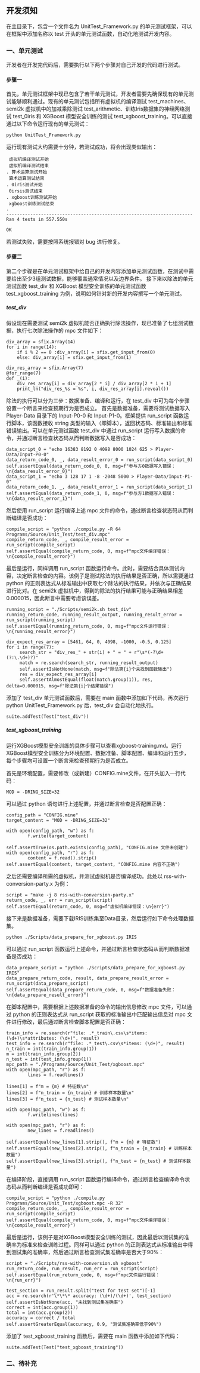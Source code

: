 ## 开发须知

在主目录下，包含一个文件名为 UnitTest_Framework.py 的单元测试框架，可以在框架中添加名称以 test 开头的单元测试函数，自动化地测试开发内容。

### 一、单元测试
开发者在开发完代码后，需要执行以下两个步骤对自己开发的代码进行测试。

#### 步骤一

首先，单元测试框架中现已包含了若干单元测试，开发者需要先确保现有的单元测试能够顺利通过。现有的单元测试包括所有虚拟机的编译测试 test_machines、semi2k 虚拟机中的加减乘除测试 test_arithmetic、训练Iris数据集的神经网络测试 test_0iris 和 XGBoost 模型安全训练的测试 test_xgboost_training。可以直接通过以下命令运行现有的单元测试：
```
python UnitTest_Framework.py
```
运行现有测试大约需要十分钟，若测试成功，将会出现类似输出：
```
 虚拟机编译测试开始 
 虚拟机编译测试结束 
. 算术运算测试开始 
 算术运算测试结束 
. 0iris测试开始 
 0irsis测试结束 
. xgboost训练测试开始 
 xgboost训练测试结束 
.
----------------------------------------------------------------------
Ran 4 tests in 557.550s

OK
```
若测试失败，需要按照系统报错对 bug 进行修复。

#### 步骤二

第二个步骤是在单元测试框架中给自己的开发内容添加单元测试函数，在测试中需要给出至少3组测试数据，能够覆盖通常情况以及边界条件。
接下来以除法的单元测试函数 test_div 和 XGBoost 模型安全训练的单元测试函数 test_xgboost_training 为例，说明如何针对新的开发内容撰写一个单元测试。

##### test_div

假设现在需要测试 semi2k 虚拟机能否正确执行除法操作，现已准备了七组测试数据，执行七次除法操作的 mpc 文件如下：
```
div_array = sfix.Array(14)
for i in range(14):
    if i % 2 == 0 :div_array[i] = sfix.get_input_from(0)
    else: div_array[i] = sfix.get_input_from(1)

div_res_array = sfix.Array(7)
@for_range(7)
def _(i):
    div_res_array[i] = div_array[2 * i] / div_array[2 * i + 1]
    print_ln("div_res_%s = %s", i, div_res_array[i].reveal())
```
除法的执行可以分为三步：数据准备、编译和运行，在 test_div 中可为每个步骤设置一个断言来检查预期行为是否成立。
首先是数据准备，需要将测试数据写入 Player-Data 目录下的 Input-P0-0 和 Input-P1-0。框架提供 run_script 函数运行脚本，该函数接收 string 类型的输入（即脚本），返回状态码、标准输出和标准错误输出。可以在单元测试函数 test_div 中通过 run_script 运行写入数据的命令，并通过断言检查状态码从而判断数据写入是否成功：
```
data_script_0 = "echo 16383 8192 0 4098 8000 1024 625 > Player-Data/Input-P0-0"
data_return_code_0, _, data_result_error_0 = run_script(data_script_0)
self.assertEqual(data_return_code_0, 0, msg=f"参与方0数据写入错误：\n{data_result_error_0}")
data_script_1 = "echo 3 128 17 1 -8 -2048 5000 > Player-Data/Input-P1-0"
data_return_code_1, _, data_result_error_1 = run_script(data_script_1)
self.assertEqual(data_return_code_1, 0, msg=f"参与方1数据写入错误：\n{data_result_error_1}")
```
然后使用 run_script 运行编译上述 mpc 文件的命令，通过断言检查状态码从而判断编译是否成功：
```
compile_script = "python ./compile.py -R 64 Programs/Source/Unit_Test/test_div.mpc"
compile_return_code, _, compile_result_error = run_script(compile_script)
self.assertEqual(compile_return_code, 0, msg=f"mpc文件编译错误：\n{compile_result_error}")
```
最后是运行，同样调用 run_script 函数运行命令。此时，需要结合具体测试内容，决定断言检查的内容。该例子是测试除法的执行结果是否正确，所以需要通过 python 的正则表达式从标准输出中获取七个除法的执行结果，并依次与正确结果进行比对。在 semi2k 虚拟机中，得到的除法的执行结果可能与正确结果相差 0.000015，因此断言中需要考虑该误差。
```
running_script = "./Scripts/semi2k.sh test_div"
running_return_code, running_result_output, running_result_error = run_script(running_script)
self.assertEqual(running_return_code, 0, msg=f"mpc文件运行错误：\n{running_result_error}")

div_expect_res_array = [5461, 64, 0, 4098, -1000, -0.5, 0.125]
for i in range(7):
     search_str = "div_res_" + str(i) + " = " + r"\s*(-?\d+(?:\.\d+)?)"
     match = re.search(search_str, running_result_output)
     self.assertIsNotNone(match, msg=f"除法第{i}个未找到函数输出")
     res = div_expect_res_array[i]
     self.assertAlmostEqual(float(match.group(1)), res, delta=0.000015, msg=f"除法第{i}个结果错误")
```
添加了 test_div 单元测试函数后，需要在 main 函数中添加如下代码，再次运行 python UnitTest_Framework.py 后，test_div 会自动化地执行。
```
suite.addTest(Test("test_div"))
```

##### test_xgboost_training

运行XGBoost模型安全训练的具体步骤可以查看xgboost-training.md。运行XGBoost模型安全训练分为环境配置、数据准备、脚本配置、编译和运行五步，每个步骤均可设置一个断言来检查预期行为是否成立。

首先是环境配置，需要修改（或新建）CONFIG.mine文件，在开头加入一行代码：
```
MOD = -DRING_SIZE=32
```
可以通过 python 语句进行上述配置，并通过断言检查是否配置正确：
```
config_path = "CONFIG.mine"
target_content = "MOD = -DRING_SIZE=32"

with open(config_path, "w") as f:
        f.write(target_content)

self.assertTrue(os.path.exists(config_path), "CONFIG.mine 文件未创建")
with open(config_path, "r") as f:
        content = f.read().strip()
self.assertEqual(content, target_content, "CONFIG.mine 内容不正确")
```
之后还需要编译所需的虚拟机，并测试虚拟机是否编译成功。此处以 rss-with-conversion-party.x 为例：
```
script = "make -j 8 rss-with-conversion-party.x"
return_code, _, err = run_script(script)
self.assertEqual(return_code, 0, msg=f"虚拟机编译错误：\n{err}")
```
接下来是数据准备，需要下载IRIS训练集至Data目录，然后运行如下命令处理数据集。
```
python ./Scripts/data_prepare_for_xgboost.py IRIS
```
可以通过 run_script 函数运行上述命令，并通过断言检查状态码从而判断数据准备是否成功：
```
data_prepare_script = "python ./Scripts/data_prepare_for_xgboost.py IRIS"
data_prepare_return_code, result, data_prepare_result_error = run_script(data_prepare_script)
self.assertEqual(data_prepare_return_code, 0, msg=f"数据准备失败：\n{data_prepare_result_error}")
```
在脚本配置中，需要根据上述数据准备的命令的输出信息修改 mpc 文件，可以通过 python 的正则表达式从 run_script 获取的标准输出中匹配输出信息对 mpc 文件进行修改，最后通过断言检查脚本配置是否正确：
```
train_info = re.search(r"file: .*_train\.csv\s*items: (\d+)\s*attributes: (\d+)", result)
test_info = re.search(r"file: .*_test\.csv\s*items: (\d+)", result)
n_train = int(train_info.group(1))
m = int(train_info.group(2))
n_test = int(test_info.group(1))
mpc_path = "./Programs/Source/Unit_Test/xgboost.mpc"
with open(mpc_path, "r") as f:
        lines = f.readlines()

lines[1] = f"m = {m} # 特征数\n"
lines[2] = f"n_train = {n_train} # 训练样本数量\n"
lines[3] = f"n_test = {n_test} # 测试样本数量\n"

with open(mpc_path, "w") as f:
        f.writelines(lines)

with open(mpc_path, "r") as f:
        new_lines = f.readlines()

self.assertEqual(new_lines[1].strip(), f"m = {m} # 特征数")
self.assertEqual(new_lines[2].strip(), f"n_train = {n_train} # 训练样本数量")
self.assertEqual(new_lines[3].strip(), f"n_test = {n_test} # 测试样本数量")
```
在编译阶段，直接调用 run_script 函数运行编译命令，通过断言检查编译命令状态码从而判断编译是否成功即可：
```
compile_script = "python ./compile.py Programs/Source/Unit_Test/xgboost.mpc -R 32"
compile_return_code, _, compile_result_error = run_script(compile_script)
self.assertEqual(compile_return_code, 0, msg=f"mpc文件编译错误：\n{compile_result_error}")
```
最后是运行，该例子是对XGBoost模型安全训练的测试，因此最后以测试集的准确率为标准来检查训练过程。同样可以通过 python 的正则表达式从标准输出中得到测试集的准确率，然后通过断言检查测试集准确率是否大于90%：
```
script = "./Scripts/rss-with-conversion.sh xgboost"
run_return_code, run_result, run_err = run_script(script)
self.assertEqual(run_return_code, 0, msg=f"mpc文件运行错误：\n{run_err}")

test_section = run_result.split("test for test set")[-1]
acc = re.search(r'\*\*\* accuracy: (\d+)/(\d+)', test_section)
self.assertIsNotNone(acc, "未找到测试集准确率")
correct = int(acc.group(1))
total = int(acc.group(2))
accuracy = correct / total
self.assertGreaterEqual(accuracy, 0.9, "测试集准确率低于90%")
```
添加了 test_xgboost_training 函数后，需要在 main 函数中添加如下代码：
```
suite.addTest(Test("test_xgboost_training"))
```

### 二、待补充